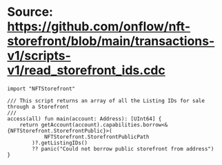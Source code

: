 # Source: https://github.com/onflow/nft-storefront/blob/main/transactions-v1/scripts-v1/read_storefront_ids.cdc

```
import "NFTStorefront"

/// This script returns an array of all the Listing IDs for sale through a Storefront
///
access(all) fun main(account: Address): [UInt64] {
    return getAccount(account).capabilities.borrow<&{NFTStorefront.StorefrontPublic}>(
            NFTStorefront.StorefrontPublicPath
        )?.getListingIDs()
        ?? panic("Could not borrow public storefront from address")
}

```
